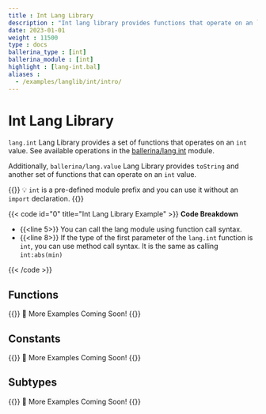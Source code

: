 ```yaml
---
title : Int Lang Library
description : "Int lang library provides functions that operate on an `int` value."
date: 2023-01-01
weight : 11500
type : docs
ballerina_type : [int]
ballerina_module : [int]
highlight : [lang-int.bal]
aliases :
  - /examples/langlib/int/intro/
---
```


# Int Lang Library

`lang.int` Lang Library provides a set of functions that operates on an `int` value.
See available operations in the [ballerina/lang.int](https://ballerina.io/spec/lang/master/#lang.int) module.

Additionally, `ballerina/lang.value` Lang Library provides `toString` and another set of functions that can operate on an `int` value.

{{<hint info>}}
💡 `int` is a pre-defined module prefix and you can use it without an `import` declaration.
{{</hint>}}

{{< code id="0" title="Int Lang Library Example" >}}
**Code Breakdown**

* {{<line 5>}} You can call the lang module using function call syntax.
* {{<line 8>}} If the type of the first parameter of the `lang.int` function is `int`, you can use method call syntax. It is the same as calling `int:abs(min)`

{{< /code >}}

## Functions

{{<hint info>}}
🚧 More Examples Coming Soon!
{{</hint>}}

## Constants

{{<hint info>}}
🚧 More Examples Coming Soon!
{{</hint>}}

## Subtypes

{{<hint info>}}
🚧 More Examples Coming Soon!
{{</hint>}}
